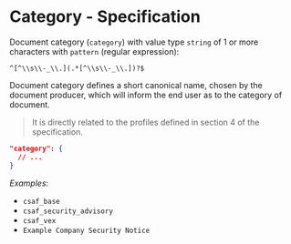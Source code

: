 # Category - Specification

Document category (`category`) with value type `string` of 1 or more characters
with `pattern` (regular expression):

```regexp
^[^\\s\\-_\\.](.*[^\\s\\-_\\.])?$
```

Document category defines a short canonical name, chosen by the document
producer, which will inform the end user as to the category of document.

> It is directly related to the profiles defined in section 4 of the specification.

```json
"category": {
  // ...
}
```

*Examples*:

* `csaf_base`
* `csaf_security_advisory`
* `csaf_vex`
* `Example Company Security Notice`
